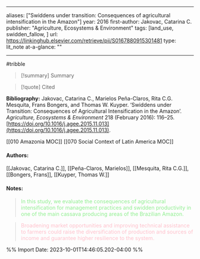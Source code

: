   
---
aliases: ["Swiddens under transition: Consequences of agricultural intensification in the Amazon"] 
year: 2016 
first-author: Jakovac, Catarina C.
publisher: "Agriculture, Ecosystems & Environment" 
tags: [land_use, swidden_fallow, ]
url: https://linkinghub.elsevier.com/retrieve/pii/S0167880915301481 
type: lit_note
at-a-glance: ""

--- 
#tribble
>[!summary] Summary

>[!quote] Cited

**Bibliography:** Jakovac, Catarina C., Marielos Peña-Claros, Rita C.G. Mesquita, Frans Bongers, and Thomas W. Kuyper. ‘Swiddens under Transition: Consequences of Agricultural Intensification in the Amazon’. _Agriculture, Ecosystems & Environment_ 218 (February 2016): 116–25. [https://doi.org/10.1016/j.agee.2015.11.013](https://doi.org/10.1016/j.agee.2015.11.013). 

 [[010 Amazonia MOC]]  [[070 Social Context of Latin America MOC]]
#### Authors:
[[Jakovac, Catarina C.]], [[Peña-Claros, Marielos]], [[Mesquita, Rita C.G.]], [[Bongers, Frans]], [[Kuyper, Thomas W.]]
#### Notes:
 
> <span style="color: #90EE90">In this study, we evaluate the consequences of agricultural intensification for management practices and swidden productivity in one of the main cassava producing areas of the Brazilian Amazon.</span> 

  

> <span style="color: #FFC0CB">Broadening market opportunities and improving technical assistance to farmers could raise the diversification of production and sources of income and guarantee higher resilience to the system.</span>

 

%% Import Date: 2023-10-01T14:46:05.202-04:00 %%
